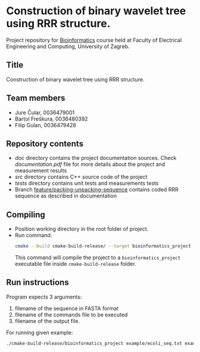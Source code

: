# Construction of binary wavelet tree using RRR structure.

Project repository for [Bioinformatics](http://www.fer.unizg.hr/predmet/bio) course held at Faculty of Electrical Engineering and Computing, University of Zagreb.

## Title

Construction of binary wavelet tree using RRR structure.

## Team members

* Jure Čular, 0036479001
* Bartol Freškura, 0036480392
* Filip Gulan, 0036479428

## Repository contents

* _doc_ directory contains the project documentation sources. Check _documentation.pdf_ file for more details about the project and measurement results
* _src_ directory contains C++ source code of the project
* _tests_ directory contains unit tests and measurements tests
* Branch [feature/packing-unpacking-sequence](https://github.com/fgulan/bioinformatics-project/tree/feature/packing-unpacking-sequence) contains coded RRR sequence as described in documentation

## Compiling

* Position working directory in the root folder of project.
* Run command:
    ```bash
    cmake --build cmake-build-release/ --target bioinformatics_project
    ```
    This command will compile the project to a `bioinformatics_project` executable file inside `cmake-build-release` folder.

## Run instructions

Program expects 3 arguments:

1. filename of the sequence in FASTA format
2. filename of the commands file to be executed
3. filename of the output file.

For running given example:

```bash
./cmake-build-release/bioinformatics_project example/ecoli_seq.txt example/ecoli_commands.txt example/ecoli_outs.txt > example/ecoli_stats.txt
```
